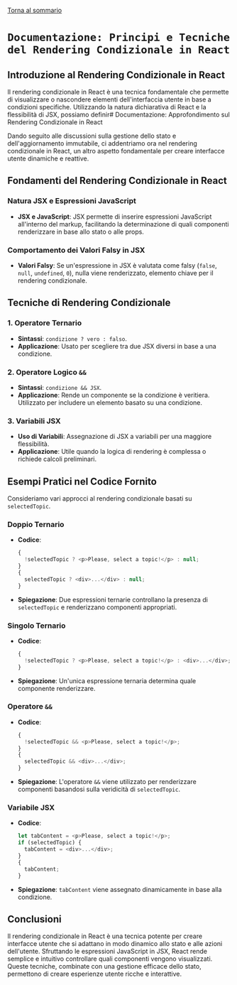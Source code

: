 [Torna al sommario](../../Summary.md)

# `Documentazione: Principi e Tecniche del Rendering Condizionale in React`

## Introduzione al Rendering Condizionale in React

Il rendering condizionale in React è una tecnica fondamentale che permette di visualizzare o nascondere elementi dell'interfaccia utente in base a condizioni specifiche. Utilizzando la natura dichiarativa di React e la flessibilità di JSX, possiamo definir# Documentazione: Approfondimento sul Rendering Condizionale in React

Dando seguito alle discussioni sulla gestione dello stato e dell'aggiornamento immutabile, ci addentriamo ora nel rendering condizionale in React, un altro aspetto fondamentale per creare interfacce utente dinamiche e reattive.

## Fondamenti del Rendering Condizionale in React

### Natura JSX e Espressioni JavaScript

- **JSX e JavaScript**: JSX permette di inserire espressioni JavaScript all'interno del markup, facilitando la determinazione di quali componenti renderizzare in base allo stato o alle props.

### Comportamento dei Valori Falsy in JSX

- **Valori Falsy**: Se un'espressione in JSX è valutata come falsy (`false`, `null`, `undefined`, `0`), nulla viene renderizzato, elemento chiave per il rendering condizionale.

## Tecniche di Rendering Condizionale

### 1. Operatore Ternario

- **Sintassi**: `condizione ? vero : falso`.
- **Applicazione**: Usato per scegliere tra due JSX diversi in base a una condizione.

### 2. Operatore Logico `&&`

- **Sintassi**: `condizione && JSX`.
- **Applicazione**: Rende un componente se la condizione è veritiera. Utilizzato per includere un elemento basato su una condizione.

### 3. Variabili JSX

- **Uso di Variabili**: Assegnazione di JSX a variabili per una maggiore flessibilità.
- **Applicazione**: Utile quando la logica di rendering è complessa o richiede calcoli preliminari.

## Esempi Pratici nel Codice Fornito

Consideriamo vari approcci al rendering condizionale basati su `selectedTopic`.

### Doppio Ternario

- **Codice**:
  ```javascript
  {
    !selectedTopic ? <p>Please, select a topic!</p> : null;
  }
  {
    selectedTopic ? <div>...</div> : null;
  }
  ```
- **Spiegazione**: Due espressioni ternarie controllano la presenza di `selectedTopic` e renderizzano componenti appropriati.

### Singolo Ternario

- **Codice**:
  ```javascript
  {
    !selectedTopic ? <p>Please, select a topic!</p> : <div>...</div>;
  }
  ```
- **Spiegazione**: Un'unica espressione ternaria determina quale componente renderizzare.

### Operatore `&&`

- **Codice**:
  ```javascript
  {
    !selectedTopic && <p>Please, select a topic!</p>;
  }
  {
    selectedTopic && <div>...</div>;
  }
  ```
- **Spiegazione**: L'operatore `&&` viene utilizzato per renderizzare componenti basandosi sulla veridicità di `selectedTopic`.

### Variabile JSX

- **Codice**:
  ```javascript
  let tabContent = <p>Please, select a topic!</p>;
  if (selectedTopic) {
    tabContent = <div>...</div>;
  }
  {
    tabContent;
  }
  ```
- **Spiegazione**: `tabContent` viene assegnato dinamicamente in base alla condizione.

## Conclusioni

Il rendering condizionale in React è una tecnica potente per creare interfacce utente che si adattano in modo dinamico allo stato e alle azioni dell'utente. Sfruttando le espressioni JavaScript in JSX, React rende semplice e intuitivo controllare quali componenti vengono visualizzati. Queste tecniche, combinate con una gestione efficace dello stato, permettono di creare esperienze utente ricche e interattive.
